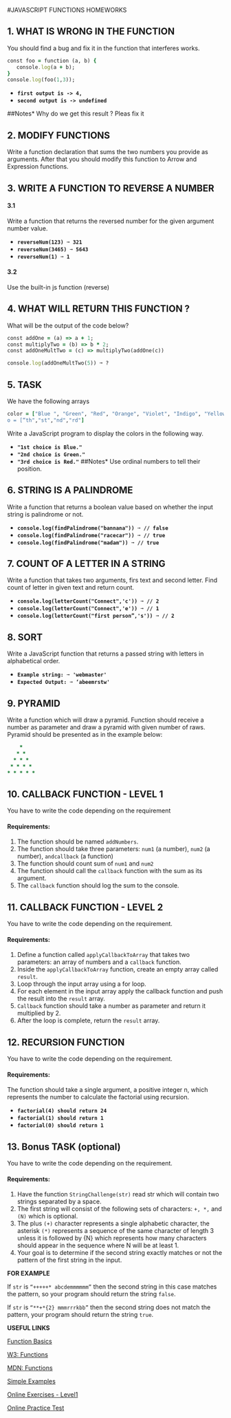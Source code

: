 #JAVASCRIPT FUNCTIONS HOMEWORKS
## 1. WHAT IS WRONG IN THE FUNCTION
You should find a bug and fix it in the function that interferes works.

```ruby
const foo = function (a, b) {
   console.log(a + b); 
}
console.log(foo(1,3));
```
* **```first output is -> 4,```**
* **```second output is -> undefined```**

##Notes*
Why do we get this result ? Pleas fix it

## 2. MODIFY FUNCTIONS
Write a function declaration that sums the two numbers you provide as arguments.
After that you should modify this function to Arrow and Expression functions.

## 3. WRITE A FUNCTION TO REVERSE A NUMBER
#### 3.1
Write a function that returns the reversed number for the given argument number value.

* **```reverseNum(123) ➞ 321```**
* **```reverseNum(3465) ➞ 5643```**
* **```reverseNum(1) ➞ 1```**

#### 3.2 
Use the built-in js function (reverse)

## 4. WHAT WILL RETURN THIS FUNCTION ?
What will be the output of the code below?

```ruby
const addOne = (a) => a + 1;
const multiplyTwo = (b) => b * 2;
const addOneMultTwo = (c) => multiplyTwo(addOne(c))

console.log(addOneMultTwo(5)) ➞ ?
```
## 5. TASK
We have the following arrays
```ruby
color = ["Blue ", "Green", "Red", "Orange", "Violet", "Indigo", "Yellow “]; 
o = [“th","st","nd","rd"]
```
Write a JavaScript program to display the colors in the following way.

* **```"1st choice is Blue."```**
* **```"2nd choice is Green."```**
* **```"3rd choice is Red."```**
##Notes*
Use ordinal numbers to tell their position.

## 6. STRING IS A PALINDROME
Write a function that returns a boolean value based on whether the input string is palindrome or not.

* **```console.log(findPalindrome("bannana")) ➞ // false```**
* **```console.log(findPalindrome("racecar")) ➞ // true```**
* **```console.log(findPalindrome("madam")) ➞ // true```**

## 7. COUNT OF A LETTER IN A STRING
Write a function that takes two arguments, firs text and second letter. Find count of letter in given text and return count.

* **```console.log(letterCount("Connect",'c')) ➞ // 2```**
* **```console.log(letterCount("Connect",'e')) ➞ // 1```**
* **```console.log(letterCount("first person”,'s')) ➞ // 2```**

## 8. SORT
Write a JavaScript function that returns a passed string with letters in alphabetical order.

* **```Example string: ➞ 'webmaster'```**
* **```Expected Output: ➞ ‘abeemrstw'```**

## 9. PYRAMID
Write a function which will draw a pyramid. Function should receive a number as parameter and draw a pyramid with given number of raws. Pyramid should be presented as in the example below:

```ruby
    * 
   * * 
  * * * 
 * * * * 
* * * * * 
```

## 10. CALLBACK FUNCTION - LEVEL 1
You have to write the code depending on the requirement

#### Requirements:
1. The function should be named `addNumbers`.
2. The function should take three parameters: `num1` (a number), `num2` (a number), `andcallback` (a function)
3. The function should count sum of `num1` and `num2`
4. The function should call the `callback` function with the sum as its argument.
5. The `callback` function should log the sum to the console.

## 11. CALLBACK FUNCTION - LEVEL 2
You have to write the code depending on the requirement.

#### Requirements:
1. Define a function called `applyCallbackToArray` that takes two parameters: an array of numbers and a `callback` function.
2. Inside the `applyCallbackToArray` function, create an empty array called `result`.
3. Loop through the input array using a for loop.
4. For each element in the input array apply the callback function and push the result into the `result` array.
5. `Callback` function should take a number as parameter and return it multiplied by 2.
6. After the loop is complete, return the `result` array.

## 12. RECURSION FUNCTION 
You have to write the code depending on the requirement.

#### Requirements:
The function should take a single argument, a positive integer n, which represents the number to calculate the factorial using recursion.

* **```factorial(4) should return 24```**
* **```factorial(1) should return 1```**
* **```factorial(0) should return 1```**

## 13. Bonus TASK (optional)
You have to write the code depending on the requirement.

#### Requirements:

1. Have the function `StringChallenge(str)` read str which will contain two strings separated by a space.
2. The first string will consist of the following sets of characters: `+, *,` and `(N)` which is optional.
3. The plus `(+)` character represents a single alphabetic character, the asterisk `(*)` represents a sequence of the same character of length 3 unless it is followed by {N} which represents how many characters should appear in the sequence where N will be at least 1.
4. Your goal is to determine if the second string exactly matches or not the pattern of the first string in the input.

**FOR EXAMPLE**

If `str` is `“+++++* abcdemmmmmm”` then the second string in this case matches the pattern, so your program should return the string `false`.

If `str` is `“**+*{2} mmmrrrkbb”` then the second string does not match the pattern, your program should return the string `true`.

**USEFUL LINKS**

[Function Basics](https://javascript.info/function-basics)

[W3: Functions](https://www.w3schools.com/js/js_functions.asp)

[MDN: Functions](https://developer.mozilla.org/en-US/docs/Web/JavaScript/Guide/Functions)

[Simple Examples](https://www.programiz.com/javascript/function)

[Online Exercises - Level1](https://www.w3schools.com/js/exercise_js.asp?filename=exercise_js_functions1)

[Online Practice Test](https://edabit.com/challenge/ARr5tA458o2tC9FTN)
